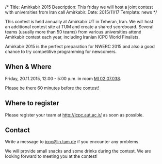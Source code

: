 /*
Title: Amirkabir 2015
Description: This friday we will host a joint contest with universities from Iran call Amirkabir.
Date: 2015/11/17
Template: news
*/

This contest is held annually at Amirkabir UT in Teheran, Iran. We will host an additional contest site at TUM and create a shared scoreboard. Several teams (usually more than 50 teams) from various universities attend Amirkabir contest each year, including Iranian ICPC World Finalists.

Amirkabir 2015 is the perfect preparation for NWERC 2015 and also a good chance to try competitive programming for newcomers.

## When & Where
Friday, 20.11.2015, 12:00 - 5:00 p.m. in room [MI 02.07.038](https://portal.mytum.de/campus/roomfinder/roomfinder_viewmap?mapid=121&roomid=02.07.038@5607).

Please be there 60 minutes before the contest!

## Where to register
Please register your team at http://icpc.aut.ac.ir/ as soon as possible.

## Contact
Write a message to icpc@in.tum.de if you encounter any problems.

We will provide small snacks and some drinks during the contest. We are looking forward to meeting you at the contest!
